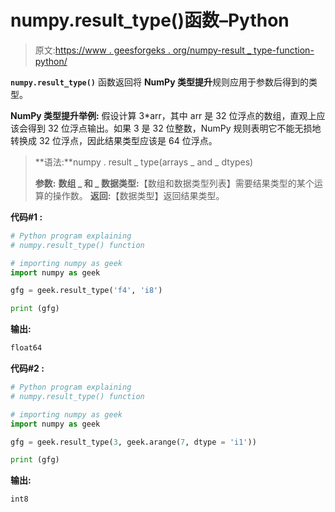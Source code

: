 # numpy.result_type()函数–Python

> 原文:[https://www . geesforgeks . org/numpy-result _ type-function-python/](https://www.geeksforgeeks.org/numpy-result_type-function-python/)

**`numpy.result_type()`** 函数返回将 **NumPy 类型提升**规则应用于参数后得到的类型。

**NumPy 类型提升举例:**
假设计算 3*arr，其中 arr 是 32 位浮点的数组，直观上应该会得到 32 位浮点输出。如果 3 是 32 位整数，NumPy 规则表明它不能无损地转换成 32 位浮点，因此结果类型应该是 64 位浮点。

> **语法:**numpy . result _ type(arrays _ and _ dtypes)
> 
> **参数:**
> **数组 _ 和 _ 数据类型:**【数组和数据类型列表】需要结果类型的某个运算的操作数。
> **返回:**【数据类型】返回结果类型。

**代码#1 :**

```py
# Python program explaining
# numpy.result_type() function

# importing numpy as geek 
import numpy as geek 

gfg = geek.result_type('f4', 'i8')

print (gfg)
```

**输出:**

```py
float64

```

**代码#2 :**

```py
# Python program explaining
# numpy.result_type() function

# importing numpy as geek 
import numpy as geek 

gfg = geek.result_type(3, geek.arange(7, dtype = 'i1'))

print (gfg)
```

**输出:**

```py
int8

```